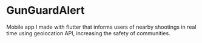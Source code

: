 # GunGuardAlert
Mobile app I made with flutter that  informs users of nearby shootings in real time using geolocation API, increasing the safety of communities.
